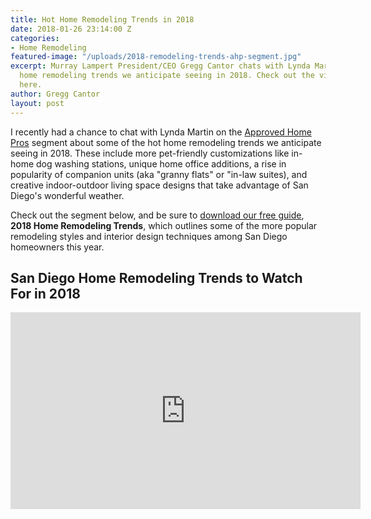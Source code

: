 ```yaml
---
title: Hot Home Remodeling Trends in 2018
date: 2018-01-26 23:14:00 Z
categories:
- Home Remodeling
featured-image: "/uploads/2018-remodeling-trends-ahp-segment.jpg"
excerpt: Murray Lampert President/CEO Gregg Cantor chats with Lynda Martin about hot
  home remodeling trends we anticipate seeing in 2018. Check out the video segment
  here.
author: Gregg Cantor
layout: post
---
```


I recently had a chance to chat with Lynda Martin on the [Approved Home Pros](http://www.sandiegoapprovedhomepros.com/) segment about some of the hot home remodeling trends we anticipate seeing in 2018. These include more pet-friendly customizations like in-home dog washing stations, unique home office additions, a rise in popularity of companion units (aka "granny flats" or "in-law suites), and creative indoor-outdoor living space designs that take advantage of San Diego's wonderful weather.

Check out the segment below, and be sure to [download our free guide](/landing/san-diego-home-remodeling-trends-2018/), **2018 Home Remodeling Trends**, which outlines some of the more popular remodeling styles and interior design techniques among San Diego homeowners this year.

## San Diego Home Remodeling Trends to Watch For in 2018

<div class="flex-video">
  <iframe width="560" height="315" src="https://www.youtube.com/embed/BhrDa63jTP0?rel=0" frameborder="0" allowfullscreen></iframe>
</div>

